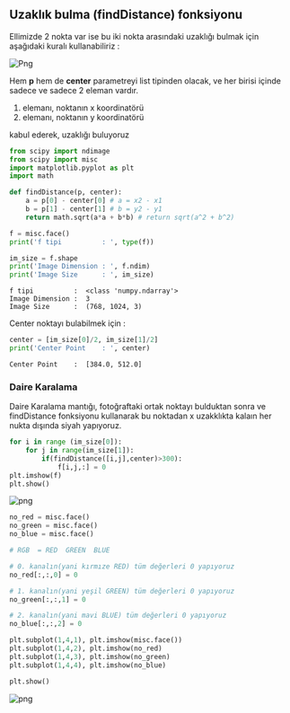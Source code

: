 
## Uzaklık bulma (findDistance) fonksiyonu
Ellimizde 2 nokta var ise bu iki nokta arasındaki uzaklığı bulmak için aşağıdaki kuralı kullanabiliriz :

![Png](http://cdn.virtualnerd.com/tutorials/Alg1_13_01_0001/assets/Alg1_13_01_0001_D_01_09.png)

Hem **p** hem de **center** parametreyi list tipinden olacak, ve her birisi içinde sadece ve sadece 2 eleman vardır.
 1. elemanı, noktanın x koordinatörü
 2. elemanı, noktanın y koordinatörü

kabul ederek, uzaklığı buluyoruz


```python
from scipy import ndimage
from scipy import misc
import matplotlib.pyplot as plt
import math
```


```python
def findDistance(p, center):
    a = p[0] - center[0] # a = x2 - x1
    b = p[1] - center[1] # b = y2 - y1
    return math.sqrt(a*a + b*b) # return sqrt(a^2 + b^2)
```


```python
f = misc.face()
print('f tipi          : ', type(f))

im_size = f.shape
print('Image Dimension : ', f.ndim)
print('Image Size      : ', im_size)
```

    f tipi          :  <class 'numpy.ndarray'>
    Image Dimension :  3
    Image Size      :  (768, 1024, 3)


Center noktayı bulabilmek için :


```python
center = [im_size[0]/2, im_size[1]/2]
print('Center Point    : ', center)
```

    Center Point    :  [384.0, 512.0]


### Daire Karalama
Daire Karalama mantığı, fotoğraftaki ortak noktayı bulduktan sonra ve findDistance fonksiyonu kullanarak bu noktadan x uzakklıkta kalaın her nukta dışında siyah yapıyoruz.


```python
for i in range (im_size[0]):
    for j in range(im_size[1]):
        if(findDistance([i,j],center)>300):
            f[i,j,:] = 0
plt.imshow(f)
plt.show()
```


![png](Images/img_1_2.png?raw=true)



```python
no_red = misc.face()
no_green = misc.face()
no_blue = misc.face()

# RGB  = RED  GREEN  BLUE

# 0. kanalın(yani kırmıze RED) tüm değerleri 0 yapıyoruz
no_red[:,:,0] = 0

# 1. kanalın(yani yeşil GREEN) tüm değerleri 0 yapıyoruz
no_green[:,:,1] = 0

# 2. kanalın(yani mavi BLUE) tüm değerleri 0 yapıyoruz
no_blue[:,:,2] = 0

plt.subplot(1,4,1), plt.imshow(misc.face())
plt.subplot(1,4,2), plt.imshow(no_red)
plt.subplot(1,4,3), plt.imshow(no_green)
plt.subplot(1,4,4), plt.imshow(no_blue)

plt.show()
```


![png](Images/img_1_1.png?raw=true)
